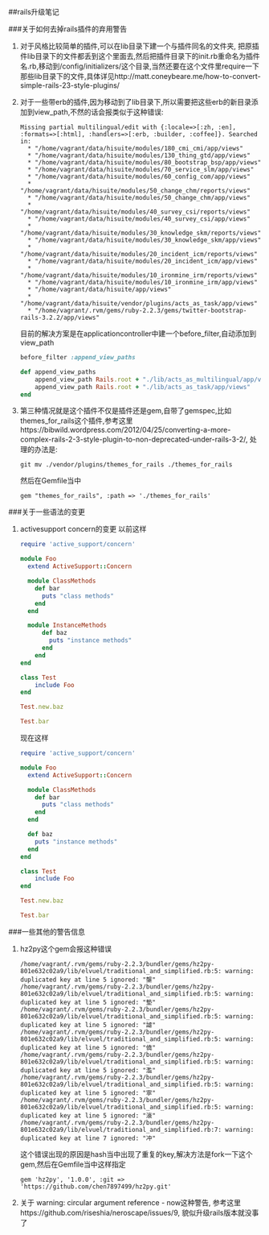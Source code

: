 ##rails升级笔记

###关于如何去掉rails插件的弃用警告

1.  对于风格比较简单的插件,可以在lib目录下建一个与插件同名的文件夹, 把原插件lib目录下的文件都丢到这个里面去,然后把插件目录下的init.rb重命名为插件名.rb,移动到/config/initializers/这个目录,当然还要在这个文件里require一下那些lib目录下的文件,具体详见http://matt.coneybeare.me/how-to-convert-simple-rails-23-style-plugins/
2. 对于一些带erb的插件,因为移动到了lib目录下,所以需要把这些erb的新目录添加到view_path,不然的话会报类似于这种错误:
	```
	Missing partial multilingual/edit with {:locale=>[:zh, :en], :formats=>[:html], :handlers=>[:erb, :builder, :coffee]}. Searched in:
	  * "/home/vagrant/data/hisuite/modules/180_cmi_cmi/app/views"
	  * "/home/vagrant/data/hisuite/modules/130_thing_gtd/app/views"
	  * "/home/vagrant/data/hisuite/modules/80_bootstrap_bsp/app/views"
	  * "/home/vagrant/data/hisuite/modules/70_service_slm/app/views"
	  * "/home/vagrant/data/hisuite/modules/60_config_com/app/views"
	  * "/home/vagrant/data/hisuite/modules/50_change_chm/reports/views"
	  * "/home/vagrant/data/hisuite/modules/50_change_chm/app/views"
	  * "/home/vagrant/data/hisuite/modules/40_survey_csi/reports/views"
	  * "/home/vagrant/data/hisuite/modules/40_survey_csi/app/views"
	  * "/home/vagrant/data/hisuite/modules/30_knowledge_skm/reports/views"
	  * "/home/vagrant/data/hisuite/modules/30_knowledge_skm/app/views"
	  * "/home/vagrant/data/hisuite/modules/20_incident_icm/reports/views"
	  * "/home/vagrant/data/hisuite/modules/20_incident_icm/app/views"
	  * "/home/vagrant/data/hisuite/modules/10_ironmine_irm/reports/views"
	  * "/home/vagrant/data/hisuite/modules/10_ironmine_irm/app/views"
	  * "/home/vagrant/data/hisuite/app/views"
	  * "/home/vagrant/data/hisuite/vendor/plugins/acts_as_task/app/views"
	  * "/home/vagrant/.rvm/gems/ruby-2.2.3/gems/twitter-bootstrap-rails-3.2.2/app/views"
	  ```
	  目前的解决方案是在applicationcontroller中建一个before_filter,自动添加到view_path
	```ruby
	before_filter :append_view_paths
	
	def append_view_paths
	    append_view_path Rails.root + "./lib/acts_as_multilingual/app/views"
	    append_view_path Rails.root + "./lib/acts_as_task/app/views"
	end
	```
3. 第三种情况就是这个插件不仅是插件还是gem,自带了gemspec,比如themes_for_rails这个插件,参考这里https://bibwild.wordpress.com/2012/04/25/converting-a-more-complex-rails-2-3-style-plugin-to-non-deprecated-under-rails-3-2/, 处理的办法是:   

	```
	git mv ./vendor/plugins/themes_for_rails ./themes_for_rails
	```   
	
	然后在Gemfile当中   
	
	```
	gem "themes_for_rails", :path => './themes_for_rails'
	```


###关于一些语法的变更

1. activesupport concern的变更
	以前这样
	```ruby
	require 'active_support/concern'
	
	module Foo
	  extend ActiveSupport::Concern
	
	  module ClassMethods
	  	def bar
	  	  puts "class methods"
	  	end
	  end
	
	  module InstanceMethods
		  def baz
		  	puts "instance methods"
		  end
		end
	end
	
	class Test
		include Foo
	end
	
	Test.new.baz
	
	Test.bar
	```
	
	现在这样
	```ruby
	require 'active_support/concern'
	
	module Foo
	  extend ActiveSupport::Concern
	
	  module ClassMethods
	  	def bar
	  	  puts "class methods"
	  	end
	  end
	
	  def baz
	  	puts "instance methods"
	  end
	end
	
	class Test
		include Foo
	end
	
	Test.new.baz
	
	Test.bar
	```

###一些其他的警告信息

1. hz2py这个gem会报这种错误
	```
	/home/vagrant/.rvm/gems/ruby-2.2.3/bundler/gems/hz2py-801e632c02a9/lib/elvuel/traditional_and_simplified.rb:5: warning: duplicated key at line 5 ignored: "壟"
	/home/vagrant/.rvm/gems/ruby-2.2.3/bundler/gems/hz2py-801e632c02a9/lib/elvuel/traditional_and_simplified.rb:5: warning: duplicated key at line 5 ignored: "墊"
	/home/vagrant/.rvm/gems/ruby-2.2.3/bundler/gems/hz2py-801e632c02a9/lib/elvuel/traditional_and_simplified.rb:5: warning: duplicated key at line 5 ignored: "謔"
	/home/vagrant/.rvm/gems/ruby-2.2.3/bundler/gems/hz2py-801e632c02a9/lib/elvuel/traditional_and_simplified.rb:5: warning: duplicated key at line 5 ignored: "僥"
	/home/vagrant/.rvm/gems/ruby-2.2.3/bundler/gems/hz2py-801e632c02a9/lib/elvuel/traditional_and_simplified.rb:5: warning: duplicated key at line 5 ignored: "濫"
	/home/vagrant/.rvm/gems/ruby-2.2.3/bundler/gems/hz2py-801e632c02a9/lib/elvuel/traditional_and_simplified.rb:5: warning: duplicated key at line 5 ignored: "寧"
	/home/vagrant/.rvm/gems/ruby-2.2.3/bundler/gems/hz2py-801e632c02a9/lib/elvuel/traditional_and_simplified.rb:5: warning: duplicated key at line 5 ignored: "滾"
	/home/vagrant/.rvm/gems/ruby-2.2.3/bundler/gems/hz2py-801e632c02a9/lib/elvuel/traditional_and_simplified.rb:7: warning: duplicated key at line 7 ignored: "冲"
	``` 
	这个错误出现的原因是hash当中出现了重复的key,解决方法是fork一下这个gem,然后在Gemfile当中这样指定
	```
	gem 'hz2py', '1.0.0', :git => 'https://github.com/chen7897499/hz2py.git'
	```

2. 关于 warning: circular argument reference - now这种警告, 参考这里https://github.com/riseshia/neroscape/issues/9, 貌似升级rails版本就没事了



